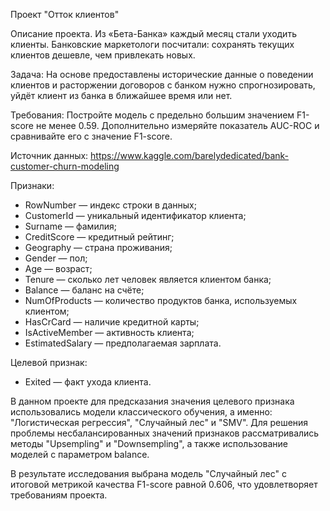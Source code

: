 Проект "Отток клиентов"

Описание проекта.
Из «Бета-Банка» каждый месяц стали уходить клиенты. Банковские маркетологи посчитали: сохранять текущих клиентов дешевле, чем привлекать новых.

Задача:
На основе предоставлены исторические данные о поведении клиентов и расторжении договоров с банком нужно спрогнозировать, уйдёт клиент из банка в ближайшее время или нет. 

Требования:
Постройте модель с предельно большим значением F1-score не менее 0.59.
Дополнительно измеряйте показатель AUC-ROC и сравнивайте его с значение F1-score.

Источник данных: https://www.kaggle.com/barelydedicated/bank-customer-churn-modeling

Признаки:

* RowNumber — индекс строки в данных;
* CustomerId — уникальный идентификатор клиента;
* Surname — фамилия;
* CreditScore — кредитный рейтинг;
* Geography — страна проживания;
* Gender — пол;
* Age — возраст;
* Tenure — сколько лет человек является клиентом банка;
* Balance — баланс на счёте;
* NumOfProducts — количество продуктов банка, используемых клиентом;
* HasCrCard — наличие кредитной карты;
* IsActiveMember — активность клиента;
* EstimatedSalary — предполагаемая зарплата.

Целевой признак:
* Exited — факт ухода клиента.

В данном проекте для предсказания значения целевого признака использовались модели классического обучения, а именно: "Логистическая регрессия", "Случайный лес" и "SMV". Для решения проблемы несбалансированных значений признаков рассматривались методы "Upsempling" и "Downsempling", а также использование моделей с параметром balance.

В результате исследования выбрана модель "Случайный лес" с итоговой метрикой качества F1-score равной 0.606, что удовлетворяет требованиям проекта.